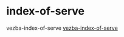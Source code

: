 # index-of-serve
vezba-index-of-serve
<a href="draganaberbatovic.github.io/vezba-index-of-serve">vezba-index-of-serve</a>
